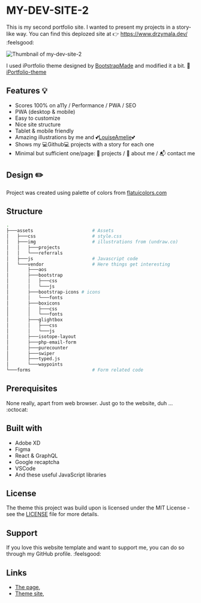 # MY-DEV-SITE-2

This is my second portfolio site. I wanted to present my projects in a story-like way. You can find this deplozed site at :point_right: <https://www.drzymala.dev/> :feelsgood:

![Thumbnail of my-dev-site-2](...)

I used iPortfolio theme designed by [BootstrapMade](https://bootstrapmade.com/) and modified it a bit. 👷
[iPortfolio-theme](https://bootstrapmade.com/demo/iPortfolio/)

## Features 💡

- Scores 100% on a11y / Performance / PWA / SEO
- PWA (desktop & mobile)
- Easy to customize
- Nice site structure
- Tablet & mobile friendly
- Amazing illustrations by me and :two_hearts:[LouiseAmelie](https://lui-design.com/):two_hearts:
- Shows my :computer:Github:computer: projects with a story for each one
- Minimal but sufficient one/page: :file_folder: projects / :man: about me / :mailbox_with_mail: contact me

## Design ✏️

Project was created using palette of colors from [flatuicolors.com](https://flatuicolors.com/palette/us)

## Structure

```bash
.
├───assets                      # Assets
│   ├───css                     # style.css
│   ├───img                     # illustrations from (undraw.co)
│   │   ├───projects
│   │   └───referrals
│   ├───js                      # Javascript code
│   └───vendor                  # Here things get interesting
│       ├───aos
│       ├───bootstrap
│       │   ├───css
│       │   └───js
│       ├───bootstrap-icons # icons
│       │   └───fonts
│       ├───boxicons
│       │   ├───css
│       │   └───fonts
│       ├───glightbox
│       │   ├───css
│       │   └───js
│       ├───isotope-layout
│       ├───php-email-form
│       ├───purecounter
│       ├───swiper
│       ├───typed.js
│       └───waypoints
└───forms                       # Form related code
```

## Prerequisites

None really, apart from web browser. Just go to the website, duh ... :octocat:

## Built with

- Adobe XD
- Figma
- React & GraphQL
- Google recaptcha
- VSCode
- And these useful JavaScript libraries

## License

The theme this project was build upon is licensed under the MIT License - see the [LICENSE](LICENSE) file for more details.

## Support

If you love this website template and want to support me, you can do so through my GitHub profile. :feelsgood:

## Links

- [The page](https://www.drzymala.com/),
- [Theme site](https://bootstrapmade.com/demo/iPortfolio/),
